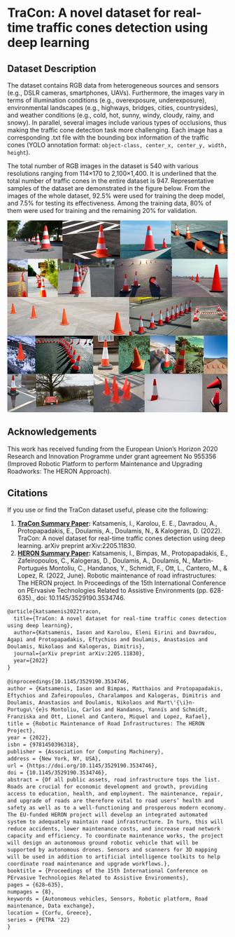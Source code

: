 # TraCon: A novel dataset for real-time traffic cones detection using deep learning

## Dataset Description

The dataset contains RGB data from heterogeneous sources and sensors (e.g., DSLR cameras, smartphones, UAVs). Furthermore, the images vary in terms of illumination conditions (e.g., overexposure, underexposure), environmental landscapes (e.g., highways, bridges, cities, countrysides), and weather conditions (e.g., cold, hot, sunny, windy, cloudy, rainy, and snowy). In parallel, several images include various types of occlusions, thus making the traffic cone detection task more challenging. Each image has a corresponding .txt file with the bounding box information of the traffic cones (YOLO annotation format: <code>object-class, center_x, center_y, width, height</code>).

The total number of RGB images in the dataset is 540 with various resolutions ranging from 114×170 to 2,100×1,400. It is underlined that the total number of traffic cones in the entire dataset is 947. Representative samples of the dataset are demonstrated in the figure below. From the images of the whole dataset, 92.5% were used for training the deep model, and 7.5% for testing its effectiveness. Among the training data, 80% of them were used for training and the remaining 20% for validation.

<img src="docs/TraCon_data_samples.png"/>

## Acknowledgements

This work has received funding from the European Union’s Horizon 2020 Research and Innovation Programme under grant agreement No 955356 (Improved Robotic Platform to perform Maintenance and Upgrading Roadworks: The HERON Approach).

## Citations

If you use or find the TraCon dataset useful, please cite the following:

1. **[TraCon Summary Paper](https://arxiv.org/abs/2205.11830):** Katsamenis, I., Karolou, E. E., Davradou, A., Protopapadakis, E., Doulamis, A., Doulamis, N., & Kalogeras, D. (2022). TraCon: A novel dataset for real-time traffic cones detection using deep learning. arXiv preprint arXiv:2205.11830.
2. **[HERON Summary Paper](https://dl.acm.org/doi/abs/10.1145/3529190.3534746?casa_token=MQ7wMDMZHfoAAAAA:Dr880-nr5X04aeDJiR9hK3GzHXmK_KaYV5gqvLopzeClO9yx7q6tgjKaqXbMo09OjrcsHeyyQuRTsA):** Katsamenis, I., Bimpas, M., Protopapadakis, E., Zafeiropoulos, C., Kalogeras, D., Doulamis, A., Doulamis, N., Martín-Portugués Montoliu, C., Handanos, Y., Schmidt, F., Ott, L., Cantero, M., & Lopez, R. (2022, June). Robotic maintenance of road infrastructures: The HERON project. In Proceedings of the 15th International Conference on PErvasive Technologies Related to Assistive Environments (pp. 628-635)., doi: 10.1145/3529190.3534746.

```csv
@article{katsamenis2022tracon,
  title={TraCon: A novel dataset for real-time traffic cones detection using deep learning},
  author={Katsamenis, Iason and Karolou, Eleni Eirini and Davradou, Agapi and Protopapadakis, Eftychios and Doulamis, Anastasios and Doulamis, Nikolaos and Kalogeras, Dimitris},
  journal={arXiv preprint arXiv:2205.11830},
  year={2022}
}

@inproceedings{10.1145/3529190.3534746,
author = {Katsamenis, Iason and Bimpas, Matthaios and Protopapadakis, Eftychios and Zafeiropoulos, Charalampos and Kalogeras, Dimitris and Doulamis, Anastasios and Doulamis, Nikolaos and Mart\'{\i}n-Portugu\'{e}s Montoliu, Carlos and Handanos, Yannis and Schmidt, Franziska and Ott, Lionel and Cantero, Miquel and Lopez, Rafael},
title = {Robotic Maintenance of Road Infrastructures: The HERON Project},
year = {2022},
isbn = {9781450396318},
publisher = {Association for Computing Machinery},
address = {New York, NY, USA},
url = {https://doi.org/10.1145/3529190.3534746},
doi = {10.1145/3529190.3534746},
abstract = {Of all public assets, road infrastructure tops the list. Roads are crucial for economic development and growth, providing access to education, health, and employment. The maintenance, repair, and upgrade of roads are therefore vital to road users’ health and safety as well as to a well-functioning and prosperous modern economy. The EU-funded HERON project will develop an integrated automated system to adequately maintain road infrastructure. In turn, this will reduce accidents, lower maintenance costs, and increase road network capacity and efficiency. To coordinate maintenance works, the project will design an autonomous ground robotic vehicle that will be supported by autonomous drones. Sensors and scanners for 3D mapping will be used in addition to artificial intelligence toolkits to help coordinate road maintenance and upgrade workflows.},
booktitle = {Proceedings of the 15th International Conference on PErvasive Technologies Related to Assistive Environments},
pages = {628–635},
numpages = {8},
keywords = {Autonomous vehicles, Sensors, Robotic platform, Road maintenance, Data exchange},
location = {Corfu, Greece},
series = {PETRA '22}
}
```
